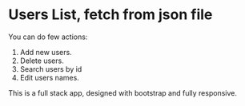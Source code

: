 
# Users List, fetch from json file

You can do few actions:
1. Add new users.
2. Delete users.
3. Search users by id
4. Edit users names.

This is a full stack app, designed with bootstrap and fully responsive.
